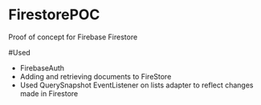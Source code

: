# FirestorePOC
Proof of concept for Firebase Firestore

#Used
- FirebaseAuth
- Adding and retrieving documents to FireStore
- Used QuerySnapshot EventListener on lists adapter to reflect changes made in Firestore 
